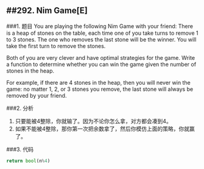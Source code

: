##292. Nim Game[E]
---
###1. 题目
You are playing the following Nim Game with your friend: There is a heap of stones on the table, each time one of you take turns to remove 1 to 3 stones. The one who removes the last stone will be the winner. You will take the first turn to remove the stones.

Both of you are very clever and have optimal strategies for the game. Write a function to determine whether you can win the game given the number of stones in the heap.

For example, if there are 4 stones in the heap, then you will never win the game: no matter 1, 2, or 3 stones you remove, the last stone will always be removed by your friend. 

###2. 分析
1. 只要能被4整除，你就输了。因为不论你怎么拿，对方都会凑到4。
2. 如果不能被4整除，那你第一次把余数拿了，然后你模仿上面的策略，你就赢了。

###3. 代码
```python
return bool(n%4)
```
